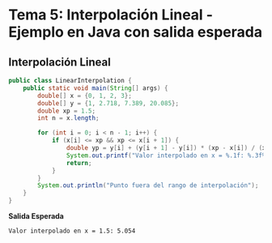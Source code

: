 # Tema 5: Interpolación Lineal - Ejemplo en Java con salida esperada
## Interpolación Lineal
```java
public class LinearInterpolation {
    public static void main(String[] args) {
        double[] x = {0, 1, 2, 3};
        double[] y = {1, 2.718, 7.389, 20.085};
        double xp = 1.5;
        int n = x.length;

        for (int i = 0; i < n - 1; i++) {
            if (x[i] <= xp && xp <= x[i + 1]) {
                double yp = y[i] + (y[i + 1] - y[i]) * (xp - x[i]) / (x[i + 1] - x[i]);
                System.out.printf("Valor interpolado en x = %.1f: %.3f%n", xp, yp);
                return;
            }
        }
        System.out.println("Punto fuera del rango de interpolación");
    }
}
```
**Salida Esperada**
```markdown
Valor interpolado en x = 1.5: 5.054
```
